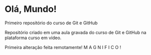 # Olá, Mundo!
 Primeiro repositório do curso de Git e GitHub

 Repositório criado em uma aula gravada do curso de Git e GitHub na plataforma curso em vídeo.

 Primeira alteração feita remotamente! M A G N I F I C O !

